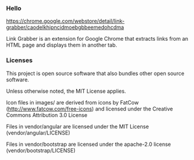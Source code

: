 ### Hello ###

https://chrome.google.com/webstore/detail/link-grabber/caodelkhipncidmoebgbbeemedohcdma

Link Grabber is an extension for Google Chrome that extracts links from an
HTML page and displays them in another tab.

### Licenses ###

This project is open source software that also bundles other open source
software.

Unless otherwise noted, the MIT License applies.

Icon files in images/ are derived from icons by FatCow
(http://www.fatcow.com/free-icons) and licensed under the Creative Commons
Attribution 3.0 License

Files in vendor/angular are licensed under the MIT License
(vendor/angular/LICENSE)

Files in vendor/bootstrap are licensed under the apache-2.0 license
(vendor/bootstrap/LICENSE)
